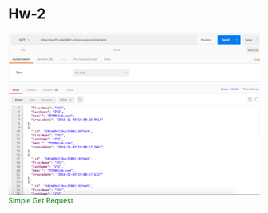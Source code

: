 # Hw-2
![image](https://github.com/i143code/Hw-2/blob/master/Images/Screen%20Shot%202016-11-03%20at%203.25.57%20PM.png)
<span style="color: green"> Simple Get Request </span>
